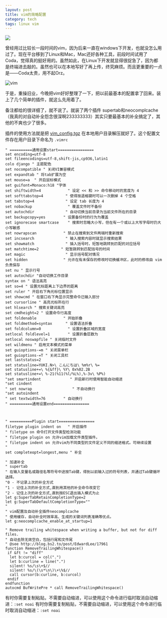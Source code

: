 ```yaml
---
layout: post
title: vim的简略配置
category: tech
tags: linux vim
---
```

![](https://cdn.kelu.org/blog/tags/vim.jpg)

曾经用过比较长一段时间的vim，因为后来一直在windows下开发，也就没怎么用过了。现在平台移到了Linux和Mac，Mac还好各种工具，前段时间试用了Coda，觉得真的挺好用的。虽然如此，在Linux下开发就显得很捉急了，因为都是终端进去敲的。虽然也可以在本地写好了再上传，终究麻烦。而且更重要的一点是——Coda太贵，用不起Orz。

![vim](https://cdn.kelu.org/blog/2015/01/vimScreenShot.jpg)

于是，重操旧业，今晚把vim好好整理了一下，把以前最基本的配置拿了回来。装上了几个简单的插件，就这么先用着了。

备注都给的很详细了，就不说了。就装了两个插件 supertab和neocomplcache（我真的对自动补全怨念很深啊233333333）其实只要最基本的补全搞定了，其他的不爽也少了很多。

插件的使用方法就是把 [vim_config.tgz](http://blog.kelu.org/attachment/2015/01/vim_config.tgz) 在本地用户目录解压就好了。这个配置文件存在用户目录下命名为 `.vimrc`



	" ==========通用设置start================
	set encoding=utf-8
	set fileencodings=utf-8,shift-jis,cp936,latin1
	colo django " 主题配色
	set nocompatible " 关闭VI兼容模式
	set expandtab " 将tab扩展为空
	set mouse=a  " 开启鼠标模式
	set guifont=Monaco:h18 "字体
	set shiftwidth=4			" 设定 << 和 >> 命令移动时的宽度为 4
	set softtabstop=4		   " 使得按退格键时可以一次删掉 4 个空格
	set tabstop=4			   " 设定 tab 长度为 4
	set nobackup				" 覆盖文件时不备份
	set autochdir			   " 自动切换当前目录为当前文件所在的目录
	set backupcopy=yes		  " 设置备份时的行为为覆盖
	set ignorecase smartcase	" 搜索时忽略大小写，但在有一个或以上大写字母时仍大小写敏感
	set nowrapscan			  " 禁止在搜索到文件两端时重新搜索
	set incsearch			   " 输入搜索内容时就显示搜索结果
	set showmatch			   " 插入括号时，短暂地跳转到匹配的对应括号
	set matchtime=2			 " 短暂跳转到匹配括号的时间
	set magic				   " 显示括号配对情况
	set hidden				  " 允许在有未保存的修改时切换缓冲区，此时的修改由 vim 负责保存
	set nu " 显示行号
	set autochdir "自动切换工作目录
	syntax on " 语法高亮
	set so=4 " 设置光标距离上下边界的距离
	set ruler " 开启右下角光标位置显示
	set showcmd " 在窗口右下角显示完整命令已输入部分
	set cursorline " 高亮光标所在行
	set hlsearch " 搜索关键词高亮
	set cmdheight=2 " 设置命令行高度
	set foldenable			  " 开始折叠
	set foldmethod=syntax	   " 设置语法折叠
	set foldcolumn=0			" 设置折叠区域的宽度
	setlocal foldlevel=1		" 设置折叠层数为
	setlocal noswapfile " 关闭临时文件
	set wildmenu " 启用文本模式的菜单
	set guioptions-=m " 关闭菜单栏
	set guioptions-=T " 关闭工具栏
	set laststatus=2
	set statusline=YUKI.N>\ こんにちは\ %m%r\ %=
	set statusline+=\ %{&ff}\ %Y\ 0x%02.2B
	set statusline+=\ %-21(%11(%l/%L%),%-3v\ %P%)
	"set smartindent			 " 开启新行时使用智能自动缩进
	"set cindent
	" set nowrap				  " 不自动换行
	"set autoindent
	" set textwidth=76		  " 自动换行
	" ==========通用设置end================
	
	
	
	" ==========Plugin start================
	filetype plugin indent on   " 开启插件
	" filetype on 命令打开文件类型检测功能
	" filetype plugin on 允许vim加载文件类型插件。
	" filetype indent on 允许vim为不同类型的文件定义不同的缩进格式。可继续设置
	"
	set completeopt=longest,menu " 补全
	
	" 加速补全
	" supertab
	" 在输入变量名或路径名等符号中途按Tab键，得到以前输入过的符号列表，并通过Tab键循环选择。
	"0 - 不记录上次的补全方式
	"1 - 记住上次的补全方式,直到用其他的补全命令改变它
	"2 - 记住上次的补全方式,直到按ESC退出插入模式为止
	let g:SuperTabRetainCompletionType=2
	let g:SuperTabDefaultCompletionType=""
	"
	" vim配置及自动补全插件neocomplcache
	" 使用缓存，自动补全时效率高、生成的关键词列表准确等优点。
	let g:neocomplcache_enable_at_startup=1
	
	" Remove trailing whitespace when writing a buffer, but not for diff files.
	" 自动去除无效空白，包括行尾和文件尾
	" @see http://blog.bs2.to/post/EdwardLee/17961
	function RemoveTrailingWhitespace()
	 if &ft != "diff"
	  let b:curcol = col(".")
	  let b:curline = line(".")
	  silent! %s/\s\+$//
	  silent! %s/\(\s*\n\)\+\%$//
	  call cursor(b:curline, b:curcol)
	 endif
	endfunction
	autocmd BufWritePre * call RemoveTrailingWhitespace()
	

有时你需要复制粘贴，不需要自动缩进，可以使用这个命令进行临时取消自动缩进：`:set noai`
有时你需要复制粘贴，不需要自动缩进，可以使用这个命令进行临时取消自动缩进：`:set noai`